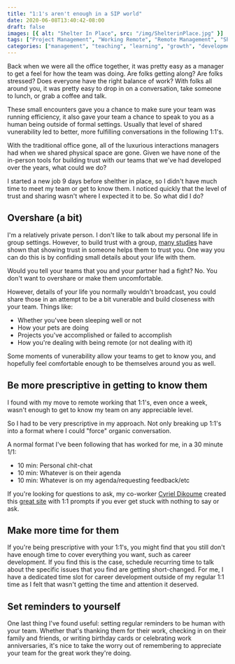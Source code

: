 ```yaml
---
title: "1:1's aren't enough in a SIP world"
date: 2020-06-08T13:40:42-08:00
draft: false
images: [{ alt: "Shelter In Place", src: "/img/ShelterinPlace.jpg" }]
tags: ["Project Management", "Working Remote", "Remote Management", "Shelter In Place"]
categories: ["management", "teaching", "learning", "growth", "development","classes","Work From Home", "WFH"]
---
```


Back when we were all the office together, it was pretty easy as a manager to get a feel for how the team was doing. Are folks getting along? Are folks stressed? Does everyone have the right balance of work? With folks all around you, it was pretty easy to drop in on a conversation, take someone to lunch, or grab a coffee and talk.

These small encounters gave you a chance to make sure your team was running efficiency, it also gave your team a chance to speak to you as a human being outside of formal settings. Usually that level of shared vunerability led to better, more fulfilling conversations in the following 1:1's.

With the traditional office gone, all of the luxurious interactions managers had when we shared physical space are gone. Given we have none of the in-person tools for building trust with our teams that we've had developed over the years, what could we do?

I started a new job 9 days before shelther in place, so I didn't have much time to meet my team or get to know them. I noticed quickly that the level of trust and sharing wasn't where I expected it to be. So what did I do?

## Overshare (a bit)

I'm a relatively private person. I don't like to talk about my personal life in group settings.
However, to build trust with a group, [many studies](https://hbr.org/2017/01/the-neuroscience-of-trust) have shown that showing trust in someone helps them to trust you.
One way you can do this is by confiding small details about your life with them.

Would you tell your teams that you and your partner had a fight? No. You don't want to overshare or make them uncomfortable.

However, details of your life you normally wouldn't broadcast, you could share those in an attempt to be a bit vunerable and build closeness with your team. Things like:

* Whether you'vee been sleeping well or not
* How your pets are doing
* Projects you've accomplished or failed to accomplish
* How you're dealing with being remote (or not dealing with it)

Some moments of vunerability allow your teams to get to know you, and hopefully feel comfortable enough to be themselves around you as well.

## Be more prescriptive in getting to know them

I found with my move to remote working that 1:1's, even once a week, wasn't enough to get to know my team on any appreciable level.

So I had to be very prescriptive in my approach. Not only breaking up 1:1's into a format where I could "force" organic conversation.

A normal format I've been following that has worked for me, in a 30 minute 1/1:

- 10 min: Personal chit-chat
- 10 min: Whatever is on their agenda
- 10 min: Whatever is on my agenda/requesting feedback/etc

If you're looking for questions to ask, my co-worker [Cyriel Dikoume](https://www.linkedin.com/in/cyriel-dikoume/) created this [great site](https://1on1.fyi/#/) with 1:1 prompts if you ever get stuck with nothing to say or ask.

## Make more time for them

If you're being prescriptive with your 1:1's, you might find that you still don't have enough time to cover everything you want, such as career development. If you find this is the case, schedule recurring time to talk about the specific issues that you find are getting short-changed. For me, I have a dedicated time slot for career development outside of my regular 1:1 time as I felt that wasn't getting the time and attention it deserved.

## Set reminders to yourself

One last thing I've found useful: setting regular reminders to be human with your team. Whether that's thanking them for their work, checking in on their family and friends, or writing birthday cards or celebrating work anniversaries, it's nice to take the worry out of remembering to appreciate your team for the great work they're doing.
